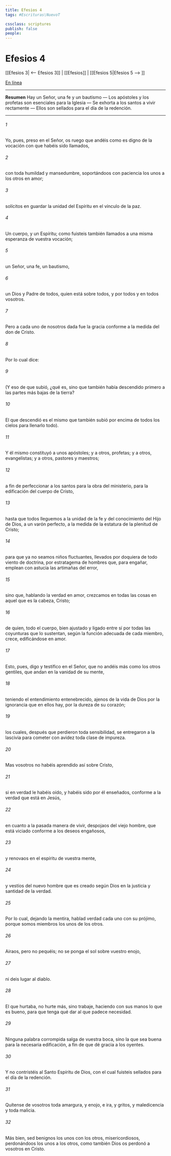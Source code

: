 ```yaml
---
title: Efesios 4
tags: #Escrituras\NuevoT

cssclass: scriptures
publish: false
people:
---
```


# Efesios 4
[[Efesios 3| <-- Efesios 3]] | [[Efesios]] | [[Efesios 5|Efesios 5 --> ]]

[En línea](https://churchofjesuschrist.org/study/scriptures/nt/eph/4?lang=spa)

---
__Resumen__
Hay un Señor, una fe y un bautismo — Los apóstoles y los profetas son esenciales para la Iglesia — Se exhorta a los santos a vivir rectamente — Ellos son sellados para el día de la redención.

---
###### 1 
Yo, pues, preso en el Señor, os ruego que andéis como es digno de la vocación con que habéis sido llamados,

###### 2 
con toda humildad y mansedumbre, soportándoos con paciencia los unos a los otros en amor;

###### 3 
solícitos en guardar la unidad del Espíritu en el vínculo de la paz.

###### 4 
Un cuerpo, y un Espíritu; como fuisteis también llamados a una misma esperanza de vuestra vocación;

###### 5 
un Señor, una fe, un bautismo,

###### 6 
un Dios y Padre de todos, quien está sobre todos, y por todos y en todos vosotros.

###### 7 
Pero a cada uno de nosotros dada fue la gracia conforme a la medida del don de Cristo.

###### 8 
Por lo cual dice:

###### 9 
(Y eso de que subió, ¿qué es, sino que también había descendido primero a las partes más bajas de la tierra?

###### 10 
El que descendió es el mismo que también subió por encima de todos los cielos para llenarlo todo).

###### 11 
Y él mismo constituyó a unos apóstoles; y a otros, profetas; y a otros, evangelistas; y a otros, pastores y maestros;

###### 12 
a fin de perfeccionar a los santos para la obra del ministerio, para la edificación del cuerpo de Cristo,

###### 13 
hasta que todos lleguemos a la unidad de la fe y del conocimiento del Hijo de Dios, a un varón perfecto, a la medida de la estatura de la plenitud de Cristo;

###### 14 
para que ya no seamos niños fluctuantes, llevados por doquiera de todo viento de doctrina, por estratagema de hombres que, para engañar, emplean con astucia las artimañas del error,

###### 15 
sino que, hablando la verdad en amor, crezcamos en todas las cosas en aquel que es la cabeza,  Cristo;

###### 16 
de quien, todo el cuerpo, bien ajustado y ligado entre sí por todas las coyunturas que lo sustentan, según la función adecuada de cada miembro, crece, edificándose en amor.

###### 17 
Esto, pues, digo y testifico en el Señor, que no andéis más como los otros gentiles, que andan en la vanidad de su mente,

###### 18 
teniendo el entendimiento entenebrecido, ajenos de la vida de Dios por la ignorancia que en ellos hay, por la dureza de su corazón;

###### 19 
los cuales, después que perdieron toda sensibilidad, se entregaron a la lascivia para cometer con avidez toda clase de impureza.

###### 20 
Mas vosotros no habéis aprendido así sobre Cristo,

###### 21 
si en verdad le habéis oído, y habéis sido por él enseñados, conforme a la verdad que está en Jesús,

###### 22 
en cuanto a la pasada manera de vivir, despojaos del viejo hombre, que está viciado conforme a los deseos engañosos,

###### 23 
y renovaos en el espíritu de vuestra mente,

###### 24 
y vestíos del nuevo hombre que es creado según Dios en la justicia y santidad de la verdad.

###### 25 
Por lo cual, dejando la mentira, hablad verdad cada uno con su prójimo, porque somos miembros los unos de los otros.

###### 26 
Airaos, pero no pequéis; no se ponga el sol sobre vuestro enojo,

###### 27 
ni deis lugar al diablo.

###### 28 
El que hurtaba, no hurte más, sino trabaje, haciendo con sus manos lo que es bueno, para que tenga qué dar al que padece necesidad.

###### 29 
Ninguna palabra corrompida salga de vuestra boca, sino la que sea buena para la necesaria edificación, a fin de que dé gracia a los oyentes.

###### 30 
Y no contristéis al Santo Espíritu de Dios, con el cual fuisteis sellados para el día de la redención.

###### 31 
Quítense de vosotros toda amargura, y enojo, e ira, y gritos, y maledicencia y toda malicia.

###### 32 
Más bien, sed benignos los unos con los otros, misericordiosos, perdonándoos los unos a los otros, como también Dios os perdonó a vosotros en Cristo.


